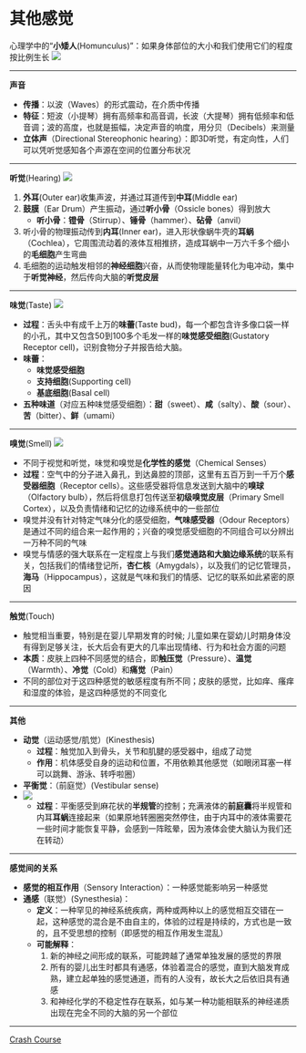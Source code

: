 # 其他感觉
心理学中的“**小矮人**(Homunculus)”：如果身体部位的大小和我们使用它们的程度按比例生长
![](images/littleman.png)

---
**声音**
* **传播**：以波（Waves）的形式震动，在介质中传播
* **特征**：短波（小提琴）拥有高频率和高音调，长波（大提琴）拥有低频率和低音调；波的高度，也就是振幅，决定声音的响度，用分贝（Decibels）来测量
* **立体声**（Directional Stereophonic hearing）：即3D听觉，有定向性，人们可以凭听觉感知各个声源在空间的位置分布状况

---
**听觉**(Hearing)
![](images/Hearing.jpg)
1. **外耳**(Outer ear)收集声波，并通过耳道传到**中耳**(Middle ear)
2. **鼓膜**（Ear Drum）产生振动，通过**听小骨**（Ossicle bones）得到放大
   * **听小骨**：**镫骨**（Stirrup）、**锤骨**（hammer）、**砧骨**（anvil）
3. 听小骨的物理振动传到**内耳**(Inner ear)，进入形状像蜗牛壳的**耳蜗**（Cochlea），它周围流动着的液体互相推挤，造成耳蜗中一万六千多个细小的**毛细胞**产生弯曲
4.  毛细胞的运动触发相邻的**神经细胞**兴奋，从而使物理能量转化为电冲动，集中于**听觉神经**，然后传向大脑的**听觉皮层**

---
**味觉**(Taste)
![](images/taste.png)
* **过程**：舌头中有成千上万的**味蕾**(Taste bud)，每一个都包含许多像口袋一样的小孔，其中又包含50到100多个毛发一样的**味觉感受细胞**(Gustatory Receptor cell)，识别食物分子并报告给大脑。
* **味蕾**：
   *  **味觉感受细胞**
   *  **支持细胞**(Supporting cell)
   *  **基底细胞**(Basal cell)
* **五种味道**（对应五种味觉感受细胞）：**甜**（sweet）、**咸**（salty）、**酸**（sour）、**苦**（bitter）、**鲜**（umami）

---
**嗅觉**(Smell)
![](images/smell.png)
* 不同于视觉和听觉，味觉和嗅觉是**化学性的感觉**（Chemical Senses）
* **过程**：空气中的分子进入鼻孔，到达鼻腔的顶部，这里有五百万到一千万个**感受器细胞**（Receptor cells）。这些感受器将信息发送到大脑中的**嗅球**（Olfactory bulb），然后将信息打包传送至**初级嗅觉皮层**（Primary Smell Cortex），以及负责情绪和记忆的边缘系统中的一些部位
* 嗅觉并没有针对特定气味分化的感受细胞，**气味感受器**（Odour Receptors）是通过不同的组合来一起作用的；兴奋的嗅觉感受细胞的不同组合可以分辨出一万种不同的气味
* 嗅觉与情感的强大联系在一定程度上与我们**感觉通路和大脑边缘系统**的联系有关，包括我们的情绪登记所，**杏仁核**（Amygdals），以及我们的记忆管理员，**海马**（Hippocampus），这就是气味和我们的情感、记忆的联系如此紧密的原因

---
**触觉**(Touch)
*  触觉相当重要，特别是在婴儿早期发育的时候; 儿童如果在婴幼儿时期身体没有得到足够关注，长大后会有更大的几率出现情绪、行为和社会方面的问题
*  **本质**：皮肤上四种不同感觉的结合，即**触压觉**（Pressure）、**温觉**（Warmth）、**冷觉**（Cold）和**痛觉**（Pain）
*  不同的部位对于这四种感觉的敏感程度有所不同；皮肤的感觉，比如痒、瘙痒和湿度的体验，是这四种感觉的不同变化

---
**其他**
* **动觉**（运动感觉/肌觉）(Kinesthesis)
  * **过程**：触觉加入到骨头，关节和肌腱的感受器中，组成了动觉
  * **作用**：机体感受自身的运动和位置，不用依赖其他感觉（如眼闭耳塞一样可以跳舞、游泳、转呼啦圈）
* **平衡觉**：（前庭觉）(Vestibular sense)
* ![](images/Vestibularsense.png)
  * **过程**：平衡感受到麻花状的**半规管**的控制；充满液体的**前庭囊**将半规管和内耳**耳蜗**连接起来（如果原地转圈圈突然停住，由于内耳中的液体需要花一些时间才能恢复平静，会感到一阵眩晕，因为液体会使大脑认为我们还在转动）
  
---
**感觉间的关系**
* **感觉的相互作用**（Sensory Interaction）：一种感觉能影响另一种感觉
* **通感**（联觉）(Synesthesia)：
  * **定义**：一种罕见的神经系统疾病，两种或两种以上的感觉相互交错在一起，这种感觉的混合是不由自主的，体验的过程是持续的，方式也是一致的，且不受思想的控制（即感觉的相互作用发生混乱）
  * **可能解释**：
      1. 新的神经之间形成的联系，可能跨越了通常单独发展的感觉的界限
      2. 所有的婴儿出生时都具有通感，体验着混合的感觉，直到大脑发育成熟，建立起单独的感觉通道，而有的人没有，故长大之后依旧具有通感
      3. 和神经化学的不稳定性存在联系，如与某一种功能相联系的神经递质出现在完全不同的大脑的另一个部位

---
[Crash Course](https://www.bilibili.com/video/BV1Ax411N75Q?p=7)